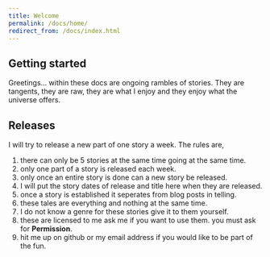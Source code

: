 ```yaml
---
title: Welcome
permalink: /docs/home/
redirect_from: /docs/index.html
---
```


## Getting started

Greetings... within these docs are ongoing rambles of stories. 
They are tangents, they are raw, they are what I enjoy and they enjoy what the universe offers.

## Releases 

I will try to release a new part of one story a week.
The rules are, 
1. there can only be 5 stories at the same time going at the same time.
2. only one part of a story is released each week.
3. only once an entire story is done can a new story be released.
4. I will put the story dates of release and title here when they are released.
5. once a story is established it seperates from blog posts in telling.
6. these tales are everything and nothing at the same time.
7. I do not know a genre for these stories give it to them yourself.
8. these are licensed to me ask me if you want to use them. you must ask for **Permission**.
9. hit me up on github or my email address if you would like to be part of the fun.


